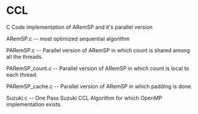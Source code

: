 CCL
===

C Code implementation of ARemSP and it's parallel version


ARemSP.c -- most optimized sequential algorithm

PARemSP.c -- Parallel version of ARemSP in which count is shared among all the threads.

PARemSP_count.c -- Parallel version of ARemSP in which count is local to each thread.

PARemSP_cache.c -- Parallel version of ARemSP in which padding is done.

Suzuki.c -- One Pass Suzuki CCL Algorithm for which OpenMP implementation exists.
